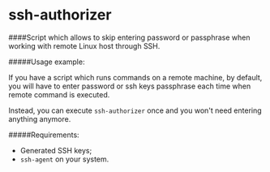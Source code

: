 # ssh-authorizer

####Script which allows to skip entering password or passphrase when working with remote Linux host through SSH.

#####Usage example:

If you have a script which runs commands on a remote machine, by default, you will have to enter password or ssh keys passphrase each time when remote command is executed.

Instead, you can execute `ssh-authorizer` once and you won't need entering anything anymore.  

#####Requirements:

- Generated SSH keys;
- `ssh-agent` on your system. 

